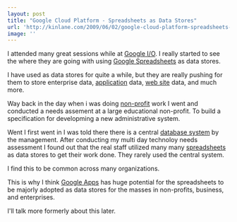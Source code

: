 ```yaml
---
layout: post
title: "Google Cloud Platform - Spreadsheets as Data Stores"
url: 'http://kinlane.com/2009/06/02/google-cloud-platform-spreadsheets-as-data-stores/'
image: ''
---
```


I attended many great sessions while at [Google I/O][1]. I really started to see the where they are going with using [Google Spreadsheets][2] as data stores.

I have used as data stores for quite a while, but they are really pushing for them to store enterprise data, [application][3] data, [web site][4] data, and much more.

Way back in the day when i was doing [non-profit][5] work I went and conducted a needs assement at a large educational non-profit. To build a specification for developming a new administrative system.

Went I first went in I was told there there is a central [database system][6] by the management. After conducting my multi day technoloy needs assessment I found out that the real staff utilized many many [spreadsheets][7] as data stores to get their work done. They rarely used the central system.

I find this to be common across many organizations.

This is why I think [Google Apps][8] has huge potential for the spreadsheets to be majorly adopted as data stores for the masses in non-profits, business, and enterprises.

I'll talk more formerly about this later.

   [1]: http://code.google.com/events/io/ (Google I/O)
   [2]: http://docs.google.com/ (Google Docs)
   [3]: http://en.wikipedia.org/wiki/Application_software (Application software)
   [4]: http://en.wikipedia.org/wiki/Website (Website)
   [5]: http://en.wikipedia.org/wiki/Non-profit_organization (Non-profit organization)
   [6]: http://en.wikipedia.org/wiki/Database_system (Database system)
   [7]: http://en.wikipedia.org/wiki/Spreadsheet (Spreadsheet)
   [8]: http://www.google.com/a/ (Google Apps)

